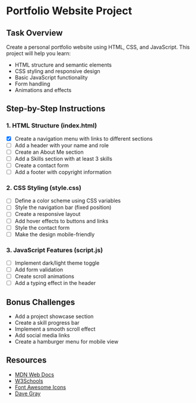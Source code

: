 # Portfolio Website Project

## Task Overview
Create a personal portfolio website using HTML, CSS, and JavaScript. This project will help you learn:
- HTML structure and semantic elements
- CSS styling and responsive design
- Basic JavaScript functionality
- Form handling
- Animations and effects

## Step-by-Step Instructions

### 1. HTML Structure (index.html)
- [x] Create a navigation menu with links to different sections
- [ ] Add a header with your name and role
- [ ] Create an About Me section
- [ ] Add a Skills section with at least 3 skills
- [ ] Create a contact form
- [ ] Add a footer with copyright information

### 2. CSS Styling (style.css)
- [ ] Define a color scheme using CSS variables
- [ ] Style the navigation bar (fixed position)
- [ ] Create a responsive layout
- [ ] Add hover effects to buttons and links
- [ ] Style the contact form
- [ ] Make the design mobile-friendly

### 3. JavaScript Features (script.js)
- [ ] Implement dark/light theme toggle
- [ ] Add form validation
- [ ] Create scroll animations
- [ ] Add a typing effect in the header

## Bonus Challenges
- Add a project showcase section
- Create a skill progress bar
- Implement a smooth scroll effect
- Add social media links
- Create a hamburger menu for mobile view

## Resources
- [MDN Web Docs](https://developer.mozilla.org)
- [W3Schools](https://www.w3schools.com)
- [Font Awesome Icons](https://fontawesome.com)
- [Dave Gray]()
